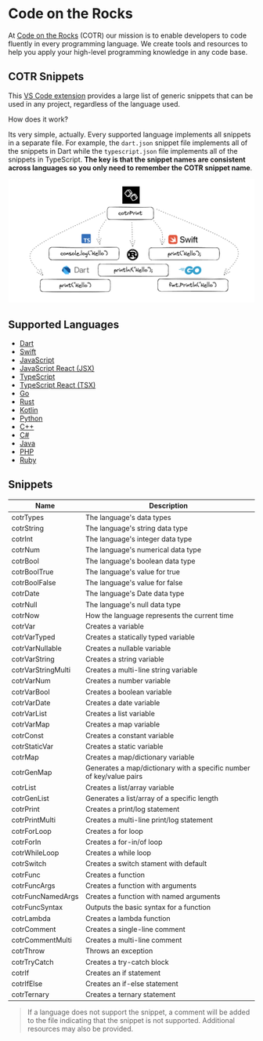 # Code on the Rocks 
At [Code on the Rocks](https://codeontherocks.dev/) (COTR) our mission is to enable developers to code fluently in every programming language. We create tools and resources to help you apply your high-level programming knowledge in any code base.

## COTR Snippets
This [VS Code extension](https://marketplace.visualstudio.com/items?itemName=CodeontheRocks.cotr-snippets) provides a large list of generic snippets that can be used in any project, regardless of the language used. 

How does it work? 

Its very simple, actually. Every supported language implements all snippets in a separate file. For example, the `dart.json` snippet file implements all of the snippets in Dart while the `typescript.json` file implements all of the snippets in TypeScript. **The key is that the snippet names are consistent across languages so you only need to remember the COTR snippet name**.

![COTR Snippets](./cotr_snippts.png)

## Supported Languages
- [Dart](https://dart.dev/)
- [Swift](https://www.swift.org/)
- [JavaScript](https://www.javascript.com/)
- [JavaScript React (JSX)](https://react.dev/)
- [TypeScript](https://www.typescriptlang.org/)
- [TypeScript React (TSX)](https://react.dev/learn/typescript)
- [Go](https://go.dev/)
- [Rust](https://www.rust-lang.org/)
- [Kotlin](https://kotlinlang.org/)
- [Python](https://www.python.org/)
- [C++](https://cplusplus.com/)
- [C#](https://dotnet.microsoft.com/en-us/languages/csharp)
- [Java](https://docs.oracle.com/javase/8/docs/technotes/guides/language/index.html)
- [PHP](https://www.php.net/)
- [Ruby](https://www.ruby-lang.org/en/)

## Snippets

| Name | Description |
| --- | --- |
| cotrTypes | The language's data types |
| cotrString | The language's string data type |
| cotrInt | The language's integer data type |
| cotrNum | The language's numerical data type |
| cotrBool | The language's boolean data type |
| cotrBoolTrue | The language's value for true |
| cotrBoolFalse | The language's value for false |
| cotrDate | The language's Date data type |
| cotrNull | The language's null data type |
| cotrNow | How the language represents the current time |
| cotrVar | Creates a variable |
| cotrVarTyped | Creates a statically typed variable |
| cotrVarNullable | Creates a nullable variable |
| cotrVarString | Creates a string variable |
| cotrVarStringMulti | Creates a multi-line string variable |
| cotrVarNum | Creates a number variable |
| cotrVarBool | Creates a boolean variable |
| cotrVarDate | Creates a date variable |
| cotrVarList| Creates a list variable |
| cotrVarMap | Creates a map variable |
| cotrConst | Creates a constant variable |
| cotrStaticVar | Creates a static variable |
| cotrMap | Creates a map/dictionary variable |
| cotrGenMap | Generates a map/dictionary with a specific number of key/value pairs |
| cotrList | Creates a list/array variable |
| cotrGenList | Generates a list/array of a specific length |
| cotrPrint | Creates a print/log statement |
| cotrPrintMulti | Creates a multi-line print/log statement |
| cotrForLoop | Creates a for loop |
| cotrForIn | Creates a for-in/of loop |
| cotrWhileLoop | Creates a while loop |
| cotrSwitch | Creates a switch stament with default |
| cotrFunc | Creates a function |
| cotrFuncArgs | Creates a function with arguments |
| cotrFuncNamedArgs | Creates a function with named arguments |
| cotrFuncSyntax | Outputs the basic syntax for a function |
| cotrLambda | Creates a lambda function |
| cotrComment | Creates a single-line comment |
| cotrCommentMulti | Creates a multi-line comment |
| cotrThrow | Throws an exception |
| cotrTryCatch | Creates a try-catch block |
| cotrIf | Creates an if statement |
| cotrIfElse | Creates an if-else statement |
| cotrTernary | Creates a ternary statement |

> If a language does not support the snippet, a comment will be added to the file indicating that the snippet is not supported. Additional resources may also be provided.